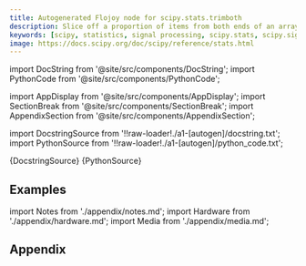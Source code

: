 ```yaml
---
title: Autogenerated Flojoy node for scipy.stats.trimboth
description: Slice off a proportion of items from both ends of an array. Slice off the passed proportion of items from both ends of the passed array (i.e., with `proportiontocut` = 0.1, slices leftmost 10% **and** rightmost 10% of scores). The trimmed values are the lowest and highest ones. Slice off less if proportion results in a non-integer slice index (i.e. conservatively slices off `proportiontocut`).
keywords: [scipy, statistics, signal processing, scipy.stats, scipy.signal, scipy.stats.trimboth]
image: https://docs.scipy.org/doc/scipy/reference/stats.html
---
```


[//]: # (Custom component imports)

import DocString from '@site/src/components/DocString';
import PythonCode from '@site/src/components/PythonCode';

import AppDisplay from '@site/src/components/AppDisplay';
import SectionBreak from '@site/src/components/SectionBreak';
import AppendixSection from '@site/src/components/AppendixSection';

[//]: # (Docstring)

import DocstringSource from '!!raw-loader!./a1-[autogen]/docstring.txt';
import PythonSource from '!!raw-loader!./a1-[autogen]/python_code.txt';


<DocString>{DocstringSource}</DocString>
<PythonCode GLink='SCIPY/stats/TRIMBOTH/TRIMBOTH.py'>{PythonSource}</PythonCode>


<SectionBreak />

    

[//]: # (Examples)

## Examples

<AppDisplay 
  GLink='SCIPY/stats/TRIMBOTH'
  nodeLabel='TRIMBOTH'>
</AppDisplay>

<SectionBreak />

    

[//]: # (Appendix)

import Notes from './appendix/notes.md';
import Hardware from './appendix/hardware.md';
import Media from './appendix/media.md';

## Appendix

<AppendixSection index={0} folderPath='nodes/SCIPY/stats/TRIMBOTH/appendix/'><Notes /></AppendixSection>
<AppendixSection index={1} folderPath='nodes/SCIPY/stats/TRIMBOTH/appendix/'><Hardware /></AppendixSection>
<AppendixSection index={2} folderPath='nodes/SCIPY/stats/TRIMBOTH/appendix/'><Media /></AppendixSection>


